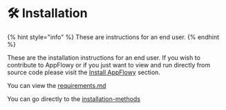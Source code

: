 # 🛠 Installation

{% hint style="info" %}
These are instructions for an end user.
{% endhint %}

These are the installation instructions for an end user.  If you wish to contribute to AppFlowy or if you just want to view and run directly from source code please visit the [Install AppFlowy](../readme/install-appflowy.md "mention") section.

You can view the [requirements.md](requirements.md "mention")

You can go directly to the [installation-methods](installation-methods/ "mention")
